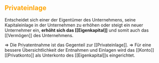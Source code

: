 ## <font color = "orange">Privateinlage</font>

Entscheidet sich einer der Eigentümer des Unternehmens, seine Kapitaleinlage in der Unternehmen zu erhöhen oder steigt ein neuer Unternehmer ein, **erhöht sich das [[Eigenkapital]]** und somit auch das [[Vermögen]] des Unternehmens.

=> Die Privatentnahme ist das Gegenteil zur [[Privateinlage]].
=> Für eine bessere Übersichtlichkeit der Entnahmen und Einlagen wird das [[Konto]] [[Privatkonto]] als Unterkonto des [[Eigenkapital]]s eingerichtet.